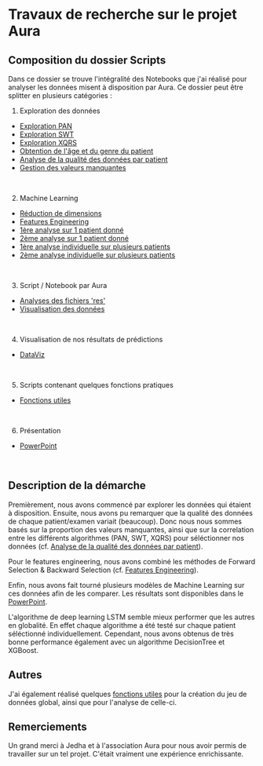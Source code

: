 # Travaux de recherche sur le projet Aura
## Composition du dossier Scripts

Dans ce dossier se trouve l'intégralité des Notebooks que j'ai réalisé pour analyser les données misent à disposition par Aura.
Ce dossier peut être splitter en plusieurs catégories :

1. Exploration des données
  - [Exploration PAN](scripts/exploration_pan.ipynb)
  - [Exploration SWT](scripts/exploration_swt.ipynb)
  - [Exploration XQRS](scripts/exploration_xqrs.ipynb)
  - [Obtention de l'âge et du genre du patient](scripts/get_age_genre.ipynb)
  - [Analyse de la qualité des données par patient](scripts/groupby_patient.ipynb)
  - [Gestion des valeurs manquantes](scripts/impute.ipynb)
  
  <br/>
  
 2. Machine Learning
  - [Réduction de dimensions](scripts/pca.ipynb)
  - [Features Engineering](scripts/features_importances.ipynb)
  - [1ère analyse sur 1 patient donné](scripts/patient_11077.ipynb)
  - [2ème analyse sur 1 patient donné](scripts/patient_9578.ipynb)
  - [1ère analyse individuelle sur plusieurs patients](scripts/loop_over_patient.ipynb)
  - [2ème analyse individuelle sur plusieurs patients](scripts/analyse_of_49_best_patients.ipynb)
   
  <br/>
  
 3. Script / Notebook par Aura
  - [ Analyses des fichiers 'res'](scripts/Cardiac_features_computation_wrapper.py)
  - [ Visualisation des données](scripts/SingleExamAnalysis.ipynb)
    
  <br/>
  
 4. Visualisation de nos résultats de prédictions
  - [DataViz](scripts/vizualisations.ipynb)
    
  <br/>
    
 5. Scripts contenant quelques fonctions pratiques
  - [Fonctions utiles](scripts/functions.py)
    
  <br/>
  
 6. Présentation
  - [PowerPoint](Presentation.pptx)
    
  <br/>
  
 ## Description de la démarche
 Premièrement, nous avons commencé par explorer les données qui étaient à disposition.
 Ensuite, nous avons pu remarquer que la qualité des données de chaque patient/examen variait (beaucoup). Donc nous
 nous sommes basés sur la proportion des valeurs manquantes, ainsi que sur la correlation entre les différents algorithmes (PAN, SWT, XQRS)
 pour séléctionner nos données (cf. [Analyse de la qualité des données par patient](scripts/groupby_patient.ipynb)).
 
 Pour le features engineering, nous avons combiné les méthodes de Forward Selection & Backward Selection (cf. [Features Engineering](scripts/features_importances.ipynb)).
 
 Enfin, nous avons fait tourné plusieurs modèles de Machine Learning sur ces données afin de les comparer. Les résultats sont disponibles
 dans le [PowerPoint](Presentation.pptx). 
 
 L'algorithme de deep learning LSTM semble mieux performer que les autres en globalité. En effet chaque algorithme a été testé 
 sur chaque patient séléctionné individuellement. Cependant, nous avons obtenus de très bonne performance également avec un 
 algorithme DecisionTree et XGBoost.
 
 ## Autres
 J'ai également réalisé quelques [fonctions utiles](scripts/functions.py) pour la création du jeu de données global, ainsi que
 pour l'analyse de celle-ci.
 
 ## Remerciements
 Un grand merci à Jedha et à l'association Aura pour nous avoir permis de travailler sur un tel projet. C'était vraiment une
 expérience enrichissante.
  
  
